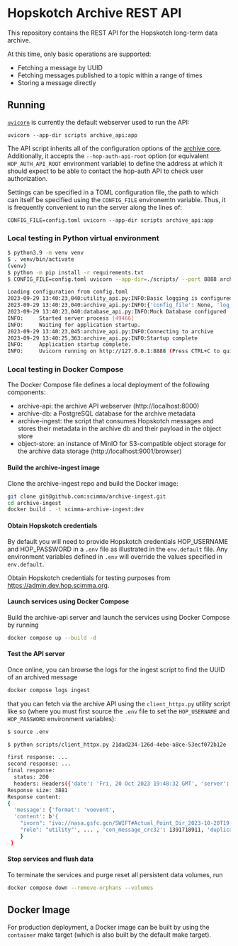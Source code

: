 # Hopskotch Archive REST API

This repository contains the REST API for the Hopskotch long-term data archive. 

At this time, only basic operations are supported:
- Fetching a message by UUID
- Fetching messages published to a topic within a range of times
- Storing a message directly

## Running

[`uvicorn`](https://www.uvicorn.org) is currently the default webserver used to run the API:

	uvicorn --app-dir scripts archive_api:app

The API script inherits all of the configuration options of the [archive core](https://github.com/scimma/archive-core). Additionally, it accepts the `--hop-auth-api-root` option (or equivalent `HOP_AUTH_API_ROOT` environment variable) to define the address at which it should expect to be able to contact the hop-auth API to check user authorization. 

Settings can be specified in a TOML configuration file, the path to which can itself be specified using the `CONFIG_FILE` environemtn variable. Thus, it is frequently convenient to run the server along the lines of:

	CONFIG_FILE=config.toml uvicorn --app-dir scripts archive_api:app

### Local testing in Python virtual environment

```bash
$ python3.9 -m venv venv
$ . venv/bin/activate
(venv)
$ python -m pip install -r requirements.txt 
$ CONFIG_FILE=config.toml uvicorn --app-dir=./scripts/ --port 8888 archive_api:app

Loading configuration from config.toml
2023-09-29 13:40:23,040:utility_api.py:INFO:Basic logging is configured at INFO
2023-09-29 13:40:23,040:archive_api.py:INFO:{'config_file': None, 'log_level': 'INFO', 'log_format': '%(asctime)s:%(filename)s:%(levelname)s:%(message)s', 'db_type': 'mock', 'db_host': None, 'db_port': None, 'db_name': None, 'db_username': None, 'db_log_frequency': 100, 'db_aws_secret_name': None, 'db_aws_region': 'us-west-2', 'store_type': 'S3', 'store_primary_bucket': 'hopskotch-archive', 'store_backup_bucket': 'hopskotch-archive-backup', 'store_endpoint_url': None, 'store_region_name': None, 'store_log_every': 100, 'read_only': False, 'hop_auth_api_root': None}
2023-09-29 13:40:23,040:database_api.py:INFO:Mock Database configured
INFO:     Started server process [49466]
INFO:     Waiting for application startup.
2023-09-29 13:40:23,045:archive_api.py:INFO:Connecting to archive
2023-09-29 13:40:25,363:archive_api.py:INFO:Startup complete
INFO:     Application startup complete.
INFO:     Uvicorn running on http://127.0.0.1:8888 (Press CTRL+C to quit)
```

### Local testing in Docker Compose

The Docker Compose file defines a local deployment of the following components:

- archive-api: the archive API webserver (http://localhost:8000)
- archive-db: a PostgreSQL database for the archive metadata
- archive-ingest: the script that consumes Hopskotch messages and stores their metadata in the archive db and their payload in the object store
- object-store: an instance of MinIO for S3-compatible object storage for the archive data storage (http://localhost:9001/browser)

#### Build the archive-ingest image

Clone the archive-ingest repo and build the Docker image:

```bash
git clone git@github.com:scimma/archive-ingest.git
cd archive-ingest
docker build . -t scimma-archive-ingest:dev
```

#### Obtain Hopskotch credentials

By default you will need to provide Hopskotch credentials HOP_USERNAME and HOP_PASSWORD in a `.env` file as illustrated in the `env.default` file. Any environment variables defined in `.env` will override the values specified in `env.default`. 

Obtain Hopskotch credentials for testing purposes from https://admin.dev.hop.scimma.org.

#### Launch services using Docker Compose

Build the archive-api server and launch the services using Docker Compose by running

```bash
docker compose up --build -d
```

#### Test the API server

Once online, you can browse the logs for the ingest script to find the UUID of an archived message

```bash
docker compose logs ingest
```

that you can fetch via the archive API using the `client_httpx.py` utility script like so (where you must first source the `.env` file to set the `HOP_USERNAME` and `HOP_PASSWORD` environment variables):

```bash
$ source .env

$ python scripts/client_httpx.py 21dad234-126d-4ebe-a8ce-53ecf072b12e

first response: ...
second response: ...
final response:
  status: 200
  headers: Headers({'date': 'Fri, 20 Oct 2023 19:48:32 GMT', 'server': 'uvicorn', 'authentication-info': 'sid=..., data=...', 'transfer-encoding': 'chunked'})
Response size: 3881
Response content:
{
  'message': {'format': 'voevent', 
  'content': b'{
    "ivorn": "ivo://nasa.gsfc.gcn/SWIFT#Actual_Point_Dir_2023-10-20T19:47:01.26_623869523-907", 
    "role": "utility"', ... , 'con_message_crc32': 1391718911, 'duplicate': False
    }
 }
```

#### Stop services and flush data

To terminate the services and purge reset all persistent data volumes, run

```bash
docker compose down --remove-orphans --volumes 
```

## Docker Image

For production deployment, a Docker image can be built by using the `container` make target (which is also built by the default make target). 
